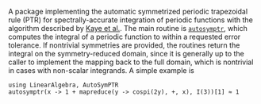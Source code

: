 A package implementing the automatic symmetrized periodic trapezoidal rule (PTR) for spectrally-accurate integration of periodic functions with the algorithm described by [Kaye et al.](http://arxiv.org/abs/2211.12959). The main routine is [`autosymptr`](@ref), which computes the integral of a periodic function to within a requested error tolerance. If nontrivial symmetries are provided, the routines return the integral on the symmetry-reduced domain, since it is generally up to the caller to implement the mapping back to the full domain, which is nontrivial in cases with non-scalar integrands. A simple example is

```
using LinearAlgebra, AutoSymPTR
autosymptr(x -> 1 + mapreduce(y -> cospi(2y), +, x), I(3))[1] ≈ 1
```
